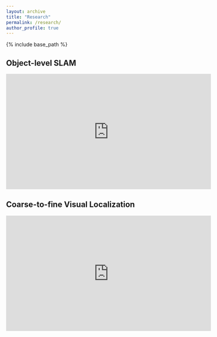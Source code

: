 ```yaml
---
layout: archive
title: "Research"
permalink: /research/
author_profile: true
---
```


{% include base_path %}

## Object-level SLAM

<iframe width="560" height="315" src="https://www.youtube.com/embed/u9zRBp4TPIs" frameborder="0" allow="accelerometer; autoplay; encrypted-media; gyroscope; picture-in-picture" allowfullscreen></iframe>

## Coarse-to-fine Visual Localization

<iframe width="560" height="315" src="https://www.youtube.com/embed/XbTc1YNPajc" frameborder="0" allow="accelerometer; autoplay; encrypted-media; gyroscope; picture-in-picture" allowfullscreen></iframe>

